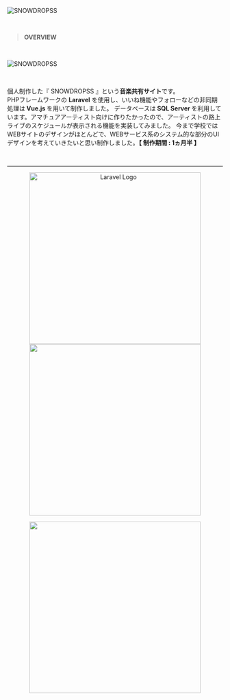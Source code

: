 ![SNOWDROPSS](https://user-images.githubusercontent.com/88775149/228707154-8b6c7b3a-035b-4554-b82d-0428f2dc600a.png)

<br>

> **OVERVIEW**

<br>

![SNOWDROPSS](https://user-images.githubusercontent.com/88775149/228706723-e23b5f84-4214-4afc-802b-385eaff7169b.jpg)

<br>

<p>個人制作した『 SNOWDROPSS 』という<strong>音楽共有サイト</strong>です。<br>
PHPフレームワークの <strong>Laravel</strong> を使用し、いいね機能やフォローなどの非同期処理は<strong> Vue.js </strong>を用いて制作しました。
データベースは<strong> SQL Server </strong>を利用しています。アマチュアアーティスト向けに作りたかったので、アーティストの路上ライブのスケジュールが表示される機能を実装してみました。
今まで学校ではWEBサイトのデザインがほとんどで、WEBサービス系のシステム的な部分のUIデザインを考えていきたいと思い制作しました。<strong>【 制作期間 : 1ヵ月半 】</strong>
</p>

<br>

<hr>

<p align="center"><a href="https://laravel.com" target="_blank"><img src="https://raw.githubusercontent.com/laravel/art/master/logo-lockup/5%20SVG/2%20CMYK/1%20Full%20Color/laravel-logolockup-cmyk-red.svg" width="400" alt="Laravel Logo"></a>
<img src="https://d1tlzifd8jdoy4.cloudfront.net/wp-content/uploads/2020/01/vue-eyecatch.jpeg" width="400"></p>
<p align="center"><img src="https://www.depthbomb.net/wp-content/uploads/2019/12/sqlserver-logo.png" width="400"></p>
